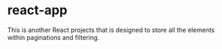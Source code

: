 # react-app

This is another React projects that is designed to store all the elements within paginations and filtering.
